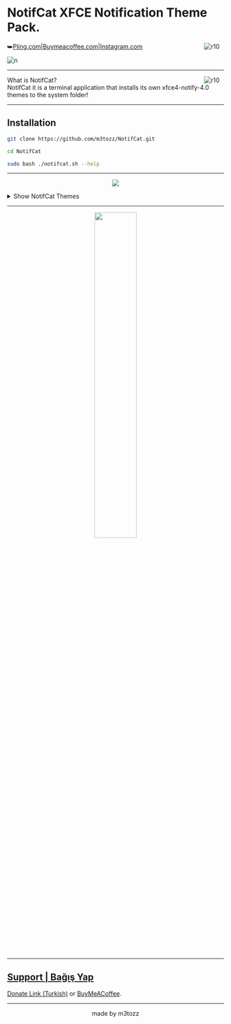 # NotifCat XFCE Notification Theme Pack.
<img src="https://img.shields.io/badge/Version-1.2.2-black.svg?" alt="r10" hspace="10"  align="right" />⮩<a href="https://www.pling.com/p/2030201/">Pling.com</a>|<a href="https://www.buymeacoffee.com/m3tozz/">Buymeacoffee.com</a>|<a href="https://www.instagram.com/textzuhree/">Instagram.com</a>

![n](https://user-images.githubusercontent.com/79897762/235468495-fda40073-cb0d-4f6c-95bc-b20921edfba0.png)

--------------------------------------------------------------------------

<img src="https://hits.sh/github.com/m3tozz/NotifCat.svg?color=007ec6" alt="r10" hspace="10"  align="right" /> What is NotifCat? <br>
NotifCat it is a terminal application that installs its own xfce4-notify-4.0 themes to the system folder!

--------------------------------------------------------------------------

Installation
--
```bash
git clone https://github.com/m3tozz/NotifCat.git 
```
```bash
cd NotifCat 
```
```bash
sudo bash ./notifcat.sh --help
```

--------------------------------------------------------------------------
  
<p align="center"><img src="https://user-images.githubusercontent.com/79897762/235471983-c7ad69a0-576a-471e-95e7-034ac9336824.png">
<details>
<summary> Show NotifCat Themes </summary>
  <p align="center">Starless</p>
  <p align="center"><img src="https://github.com/user-attachments/assets/7f10faaf-dafb-4177-ad5c-db5b3840d5e6"><br>
IceMeto
  <p align="center"><img src="https://github.com/user-attachments/assets/0fbff538-e295-48d0-9933-be4f1b6762e4"><br>
HotVibet
  <p align="center"><img src="https://github.com/user-attachments/assets/840dd7b2-11c9-4186-bf61-34d8f2a9c917"><br>
MatrixZ
  <p align="center"><img src="https://github.com/user-attachments/assets/a3c6e4f1-2716-424a-9445-9d9e91ca46a0"><br>
Softie
    <p align="center"><img src="https://github.com/user-attachments/assets/97dad0ad-0a46-4a5e-ba59-ae83762f13a8"><br>
Metores
      <p align="center"><img src="https://github.com/user-attachments/assets/22e593f1-7d48-4da1-882a-5f223a3f2f25"><br>
Smoke
      <p align="center"><img src="https://github.com/user-attachments/assets/0040f059-91db-489f-93af-41fd98b4cbd7"><br>
Sivetines
        <p align="center"><img src="https://github.com/user-attachments/assets/c5f0c2ea-7b7d-492d-9751-2300bc9601311"><br>
Silvetin
          <p align="center"><img src="https://github.com/user-attachments/assets/bd0758ee-a773-4088-a0be-89531d8fcded"><br>
Rocksur
            <p align="center"><img src="https://github.com/user-attachments/assets/d9bf892d-c7bb-4e57-9f39-3741fe46ba15"><br>
Purpless
  <p align="center"><img src="https://github.com/user-attachments/assets/524c8552-7532-4791-ba31-eacd6066464a"><br>
PinkMtz
    <p align="center"><img src="https://github.com/user-attachments/assets/8e853daf-1e7f-42e5-ab46-5571c2112f43"><br>
Notifas
      <p align="center"><img src="https://github.com/user-attachments/assets/73ad560b-2c1c-4069-9f8e-07b0b244d243"><br>
Linerine
        <p align="center"><img src="https://github.com/user-attachments/assets/16f90af7-256a-485c-8e55-6f1dae42ff38"><br>
LineRed
          <p align="center"><img src="https://github.com/user-attachments/assets/e4a95eb7-5798-43cf-b231-67968138c76c"><br>
LinePink
            <p align="center"><img src="https://github.com/user-attachments/assets/ef2b49aa-567e-4bef-97ac-8661ac2fe3ab"><br>
LineGreen
              <p align="center"><img src="https://github.com/user-attachments/assets/6b6b295e-67c8-4828-830f-2e20030e73a7"><br>
LineGold
                <p align="center"><img src="https://github.com/user-attachments/assets/c8c34356-8092-4873-b639-c5bfffe294f9"><br>
LineBlue
                  <p align="center"><img src="https://github.com/user-attachments/assets/904ec0cb-aeb3-49c8-8317-058c32e5726a"><br>
GreenLand
                    <p align="center"><img src="https://github.com/user-attachments/assets/aaaa927e-4d5f-415a-9da2-170d45b37224"><br>
Galaxye
                      <p align="center"><img src="https://github.com/user-attachments/assets/5d85c0e6-d739-49a2-8e6c-c564a7a4a20b"><br>
ForceRed
                        <p align="center"><img src="https://github.com/user-attachments/assets/029f3ed1-2de4-4058-be21-a1dd05989773"><br>
ForcePink
                          <p align="center"><img src="https://github.com/user-attachments/assets/d36e94a3-6f4a-4176-8da0-0892ac2be433"><br>
FireMeto
                            <p align="center"><img src="https://github.com/user-attachments/assets/862181cf-1522-4646-b668-53249c27f6e6"><br>
FakeBlack
                              <p align="center"><img src="https://github.com/user-attachments/assets/465a108f-014b-45ba-b433-e69dab7d4d31"><br>
Dptzz
                                <p align="center"><img src="https://github.com/user-attachments/assets/f1ef4d54-dc33-4873-a746-a6964594b9fc"><br>
Boardex
                                  <p align="center"><img src="https://github.com/user-attachments/assets/9696074d-3b39-4db4-a514-206b048a345b"><br>
Bluex
                                    <p align="center"><img src="https://github.com/user-attachments/assets/daf16d6f-5959-41e5-853c-7334a011c1f6"><br>
BlueWhtes
                                      <p align="center"><img src="https://github.com/user-attachments/assets/dabbf08a-7717-47b9-b350-57fc7cc4f638"><br>
Aleyn
                                        <p align="center"><img src="https://github.com/user-attachments/assets/2d846b63-b7ec-4119-ae11-11c41cdaa9ea"><br>
</details>

--------------------------------------------------------------------------
 
<p align="center"><a href="https://www.pling.com/p/2030201/" target="_blank"><img src="https://store.kde.org/images/system/ocsstore-download-button.png" width="44%">
 
--------------------------------------------------------------------------
  
Support | Bağış Yap
 --
 <p align="left"><a href="https://kreosus.com/m3tozzch4rm">Donate Link (Turkish)</a> or <align="right"><a href="https://www.buymeacoffee.com/m3tozz">BuyMeACoffee</a>.
 
--------------------------------------------------------------------------
<p align="center">made by m3tozz
